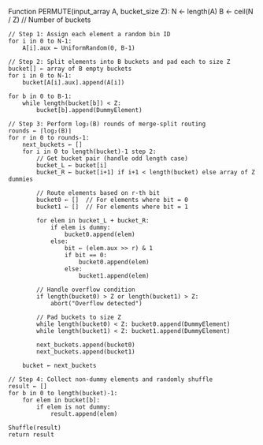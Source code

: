 Function PERMUTE(input_array A, bucket_size Z):
    N ← length(A)
    B ← ceil(N / Z)  // Number of buckets
    
    // Step 1: Assign each element a random bin ID
    for i in 0 to N-1:
        A[i].aux ← UniformRandom(0, B-1)
    
    // Step 2: Split elements into B buckets and pad each to size Z
    bucket[] ← array of B empty buckets
    for i in 0 to N-1:
        bucket[A[i].aux].append(A[i])
    
    for b in 0 to B-1:
        while length(bucket[b]) < Z:
            bucket[b].append(DummyElement)
    
    // Step 3: Perform log₂(B) rounds of merge-split routing
    rounds ← ⌈log₂(B)⌉
    for r in 0 to rounds-1:
        next_buckets ← []
        for i in 0 to length(bucket)-1 step 2:
            // Get bucket pair (handle odd length case)
            bucket_L ← bucket[i]
            bucket_R ← bucket[i+1] if i+1 < length(bucket) else array of Z dummies
            
            // Route elements based on r-th bit
            bucket0 ← []  // For elements where bit = 0
            bucket1 ← []  // For elements where bit = 1
            
            for elem in bucket_L + bucket_R:
                if elem is dummy:
                    bucket0.append(elem)
                else:
                    bit ← (elem.aux >> r) & 1
                    if bit == 0:
                        bucket0.append(elem)
                    else:
                        bucket1.append(elem)
            
            // Handle overflow condition
            if length(bucket0) > Z or length(bucket1) > Z:
                abort("Overflow detected")
            
            // Pad buckets to size Z
            while length(bucket0) < Z: bucket0.append(DummyElement)
            while length(bucket1) < Z: bucket1.append(DummyElement)
            
            next_buckets.append(bucket0)
            next_buckets.append(bucket1)
        
        bucket ← next_buckets
    
    // Step 4: Collect non-dummy elements and randomly shuffle
    result ← []
    for b in 0 to length(bucket)-1:
        for elem in bucket[b]:
            if elem is not dummy:
                result.append(elem)
    
    Shuffle(result)
    return result